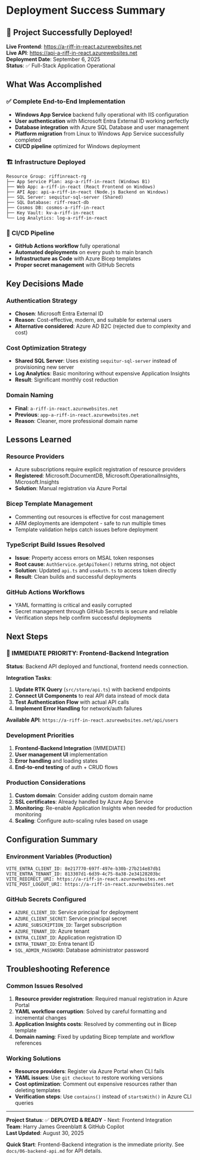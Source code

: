# Deployment Success Summary

## 🎉 Project Successfully Deployed!

**Live Frontend**: https://a-riff-in-react.azurewebsites.net  
**Live API**: https://api-a-riff-in-react.azurewebsites.net  
**Deployment Date**: September 6, 2025  
**Status**: ✅ Full-Stack Application Operational

## What Was Accomplished

### ✅ Complete End-to-End Implementation
- **Windows App Service** backend fully operational with IIS configuration
- **User authentication** with Microsoft Entra External ID working perfectly
- **Database integration** with Azure SQL Database and user management
- **Platform migration** from Linux to Windows App Service successfully completed
- **CI/CD pipeline** optimized for Windows deployment

### 🏗️ Infrastructure Deployed
```
Resource Group: riffinreact-rg
├── App Service Plan: asp-a-riff-in-react (Windows B1)
├── Web App: a-riff-in-react (React Frontend on Windows)
├── API App: api-a-riff-in-react (Node.js Backend on Windows)
├── SQL Server: sequitur-sql-server (Shared)
├── SQL Database: riff-react-db
├── Cosmos DB: cosmos-a-riff-in-react
├── Key Vault: kv-a-riff-in-react
└── Log Analytics: log-a-riff-in-react
```

### 🔧 CI/CD Pipeline
- **GitHub Actions workflow** fully operational
- **Automated deployments** on every push to main branch
- **Infrastructure as Code** with Azure Bicep templates
- **Proper secret management** with GitHub Secrets

## Key Decisions Made

### Authentication Strategy
- **Chosen**: Microsoft Entra External ID
- **Reason**: Cost-effective, modern, and suitable for external users
- **Alternative considered**: Azure AD B2C (rejected due to complexity and cost)

### Cost Optimization Strategy
- **Shared SQL Server**: Uses existing `sequitur-sql-server` instead of provisioning new server
- **Log Analytics**: Basic monitoring without expensive Application Insights
- **Result**: Significant monthly cost reduction

### Domain Naming
- **Final**: `a-riff-in-react.azurewebsites.net`
- **Previous**: `app-a-riff-in-react.azurewebsites.net`
- **Reason**: Cleaner, more professional domain name

## Lessons Learned

### Resource Providers
- Azure subscriptions require explicit registration of resource providers
- **Registered**: Microsoft.DocumentDB, Microsoft.OperationalInsights, Microsoft.Insights
- **Solution**: Manual registration via Azure Portal

### Bicep Template Management
- Commenting out resources is effective for cost management
- ARM deployments are idempotent - safe to run multiple times
- Template validation helps catch issues before deployment

### TypeScript Build Issues Resolved
- **Issue**: Property access errors on MSAL token responses
- **Root cause**: `AuthService.getApiToken()` returns string, not object
- **Solution**: Updated `api.ts` and `useAuth.ts` to access token directly
- **Result**: Clean builds and successful deployments

### GitHub Actions Workflows
- YAML formatting is critical and easily corrupted
- Secret management through GitHub Secrets is secure and reliable
- Verification steps help confirm successful deployments

## Next Steps

### 🎯 IMMEDIATE PRIORITY: Frontend-Backend Integration

**Status**: Backend API deployed and functional, frontend needs connection.

**Integration Tasks**:
1. **Update RTK Query** (`src/store/api.ts`) with backend endpoints
2. **Connect UI Components** to real API data instead of mock data  
3. **Test Authentication Flow** with actual API calls
4. **Implement Error Handling** for network/auth failures

**Available API**: `https://a-riff-in-react.azurewebsites.net/api/users`

### Development Priorities
1. **Frontend-Backend Integration** (IMMEDIATE)
2. **User management UI** implementation
3. **Error handling** and loading states
4. **End-to-end testing** of auth + CRUD flows

### Production Considerations
1. **Custom domain**: Consider adding custom domain name
2. **SSL certificates**: Already handled by Azure App Service
3. **Monitoring**: Re-enable Application Insights when needed for production monitoring
4. **Scaling**: Configure auto-scaling rules based on usage

## Configuration Summary

### Environment Variables (Production)
```
VITE_ENTRA_CLIENT_ID: 8e217770-697f-497e-b30b-27b214e87db1
VITE_ENTRA_TENANT_ID: 813307d1-6d39-4c75-8a38-2e34128203bc
VITE_REDIRECT_URI: https://a-riff-in-react.azurewebsites.net
VITE_POST_LOGOUT_URI: https://a-riff-in-react.azurewebsites.net
```

### GitHub Secrets Configured
- `AZURE_CLIENT_ID`: Service principal for deployment
- `AZURE_CLIENT_SECRET`: Service principal secret
- `AZURE_SUBSCRIPTION_ID`: Target subscription
- `AZURE_TENANT_ID`: Azure tenant
- `ENTRA_CLIENT_ID`: Application registration ID
- `ENTRA_TENANT_ID`: Entra tenant ID
- `SQL_ADMIN_PASSWORD`: Database administrator password

## Troubleshooting Reference

### Common Issues Resolved
1. **Resource provider registration**: Required manual registration in Azure Portal
2. **YAML workflow corruption**: Solved by careful formatting and incremental changes
3. **Application Insights costs**: Resolved by commenting out in Bicep template
4. **Domain naming**: Fixed by updating Bicep template and workflow references

### Working Solutions
- **Resource providers**: Register via Azure Portal when CLI fails
- **YAML issues**: Use `git checkout` to restore working versions
- **Cost optimization**: Comment out expensive resources rather than deleting templates
- **Verification steps**: Use `contains()` instead of `startsWith()` in Azure CLI queries

---

**Project Status**: ✅ **DEPLOYED & READY** - Next: Frontend Integration  
**Team**: Harry James Greenblatt & GitHub Copilot  
**Last Updated**: August 30, 2025

**Quick Start**: Frontend-Backend integration is the immediate priority. See `docs/06-backend-api.md` for API details.
